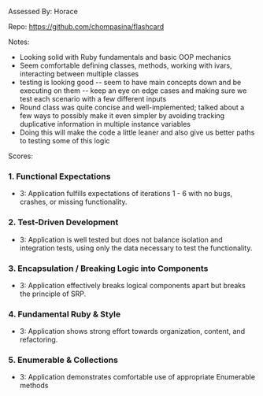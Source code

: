 Assessed By: Horace

Repo: https://github.com/chompasina/flashcard

Notes:

* Looking solid with Ruby fundamentals and basic OOP mechanics
* Seem comfortable defining classes, methods, working with ivars, interacting between multiple classes
* testing is looking good -- seem to have main concepts down and be executing on them -- keep an eye on edge cases
and making sure we test each scenario with a few different inputs
* Round class was quite concise and well-implemented; talked about a few ways to possibly make it even simpler by
avoiding tracking duplicative information in multiple instance variables
* Doing this will make the code a little leaner and also give us better paths to testing some of this logic

Scores:

### 1. Functional Expectations

* 3: Application fulfills expectations of iterations 1 - 6 with no bugs, crashes, or missing functionality.

### 2. Test-Driven Development

* 3: Application is well tested but does not balance isolation and integration tests, using only the data necessary to test the functionality.

### 3. Encapsulation / Breaking Logic into Components

* 3: Application effectively breaks logical components apart but breaks the principle of SRP.

### 4. Fundamental Ruby & Style

* 3:  Application shows strong effort towards organization, content, and refactoring.

### 5. Enumerable & Collections

* 3: Application demonstrates comfortable use of appropriate Enumerable methods
